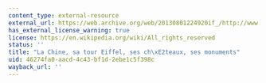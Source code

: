 ```yaml
---
content_type: external-resource
external_url: https://web.archive.org/web/20130801224920if_/http://www.geo.fr/photos/reportages-geo/la-chine-sa-tour-eiffel-ses-chateaux-ses-moulins/petit-paris
has_external_license_warning: true
license: https://en.wikipedia.org/wiki/All_rights_reserved
status: ''
title: "La Chine, sa tour Eiffel, ses ch\xE2teaux, ses monuments"
uid: 46274fa0-aacd-4c43-bf1d-2ebe1c5f398c
wayback_url: ''
---
```

